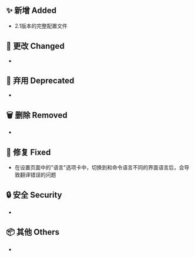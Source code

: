 ## ✨ 新增 Added

- 2.1版本的完整配置文件

## 🔧 更改 Changed

-

## 🚨 弃用 Deprecated

-

## 🗑️ 删除 Removed

-

## 🐛 修复 Fixed

- 在设置页面中的"语言"选项卡中，切换到和命令语言不同的界面语言后，会导致翻译错误的问题

## 🔒 安全 Security

-

## 📦 其他 Others

-